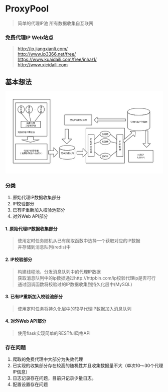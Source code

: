 # ProxyPool
> 简单的代理IP池 所有数据收集自互联网

 ### 免费代理IP Web站点
> http://ip.jiangxianli.com/  
> http://www.ip3366.net/free/  
> https://www.kuaidaili.com/free/inha/1/  
> http://www.xicidaili.com  

## 基本想法
![基本想法](doc/img/work_way.png) 

### 分类
1. 原始代理IP数据收集部分
2. IP校验部分
3. 已有IP重新加入校验池部分
4. 对外Web API部分

#### 1. 原始代理IP数据收集部分
> 使用定时任务随机从已有爬取函数中选择一个获取对应的IP数据  
> 并存储到消息队列(redis)中

#### 2. IP校验部分
> 构建线程池，分发消息队列中的代理IP数据  
> 获取消息队列中的ip数据通过http://httpbin.com/ip校验代理ip是否可行  
> 通过回调函数将校验过的IP数据收集到持久化层中(MySQL)

#### 3. 已有IP重新加入校验池部分
> 使用定时任务将持久化层中的较早代理IP数据加入消息队列

#### 4. 对外Web API部分
> 使用flask实现简单的RESTful风格API

### 存在问题
1. 爬取的免费代理中大部分为失效代理
2. 已实现的收集部分存在较高的随机性并且收集数据量不大（单次10～30个代理IP信息）
3. 日志记录存在问题，目前只记录少量日志。
4. 配置设置存在问题
